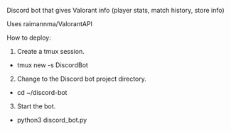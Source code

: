 Discord bot that gives Valorant info (player stats, match history, store info)  
  
Uses raimannma/ValorantAPI  
  
How to deploy:  
1. Create a tmux session.  
- tmux new -s DiscordBot  
  
2. Change to the Discord bot project directory.  
- cd ~/discord-bot  

3. Start the bot.  
- python3 discord_bot.py  
